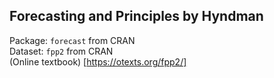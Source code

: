 

## Forecasting and Principles  by Hyndman
Package: `forecast` from CRAN  
Dataset: `fpp2` from CRAN  
(Online textbook) [https://otexts.org/fpp2/]
